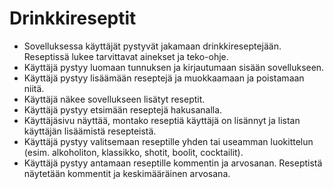 # Drinkkireseptit

* Sovelluksessa käyttäjät pystyvät jakamaan drinkkireseptejään. Reseptissä lukee tarvittavat ainekset ja teko-ohje.
* Käyttäjä pystyy luomaan tunnuksen ja kirjautumaan sisään sovellukseen.
* Käyttäjä pystyy lisäämään reseptejä ja muokkaamaan ja poistamaan niitä.
* Käyttäjä näkee sovellukseen lisätyt reseptit.
* Käyttäjä pystyy etsimään reseptejä hakusanalla.
* Käyttäjäsivu näyttää, montako reseptiä käyttäjä on lisännyt ja listan käyttäjän lisäämistä resepteistä.
* Käyttäjä pystyy valitsemaan reseptille yhden tai useamman luokittelun (esim. alkoholiton, klassikko, shotit, boolit, cocktailit).
* Käyttäjä pystyy antamaan reseptille kommentin ja arvosanan. Reseptistä näytetään kommentit ja keskimääräinen arvosana.
